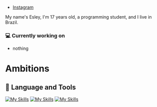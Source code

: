 - [Instagram](https://www.instagram.com/esley9k)

My name's Esley, I'm 17 years old, a programming student, and I live in Brazil.

### 💻 Currently working on
- nothing

# Ambitions

## 🔨 Language and Tools

[![My Skills](https://skillicons.dev/icons?i=typescript,javascript,nodejs,html,css)](https://skillicons.dev)
[![My Skills](https://skillicons.dev/icons?i=next,react,tailwind,discord)](https://skillicons.dev)
[![My Skills](https://skillicons.dev/icons?i=vscode,figma,photoshop)](https://skillicons.dev)